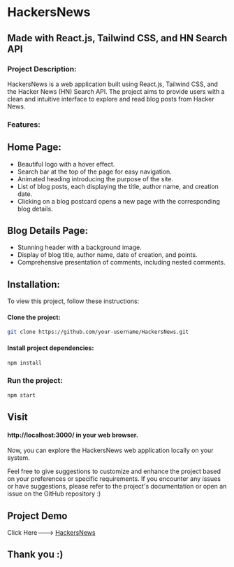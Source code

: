 # HackersNews
## Made with React.js, Tailwind CSS, and HN Search API
### Project Description:
HackersNews is a web application built using React.js, Tailwind CSS, and the Hacker News (HN) Search API. The project aims to provide users with a clean and intuitive interface to explore and read blog posts from Hacker News.

### Features:
## Home Page:

* Beautiful logo with a hover effect.
* Search bar at the top of the page for easy navigation.
* Animated heading introducing the purpose of the site.
* List of blog posts, each displaying the title, author name, and creation date.
* Clicking on a blog postcard opens a new page with the corresponding blog details.
## Blog Details Page:

* Stunning header with a background image.
* Display of blog title, author name, date of creation, and points.
* Comprehensive presentation of comments, including nested comments.
## Installation:
To view this project, follow these instructions:

#### Clone the project:

```bash
git clone https://github.com/your-username/HackersNews.git
```
#### Install project dependencies:

```bash
npm install
```
### Run the project:

```bash
npm start
```
## Visit
#### http://localhost:3000/ in your web browser.

Now, you can explore the HackersNews web application locally on your system.

Feel free to give suggestions to customize and enhance the project based on your preferences or specific requirements. If you encounter any issues or have suggestions, please refer to the project's documentation or open an issue on the GitHub repository :)

## Project Demo 
Click Here---> [HackersNews](https://drive.google.com/file/d/1sMZ7j-sNzCmB8837vvLFl9XdcKahacpU/view?usp=sharing)

## Thank you :)










